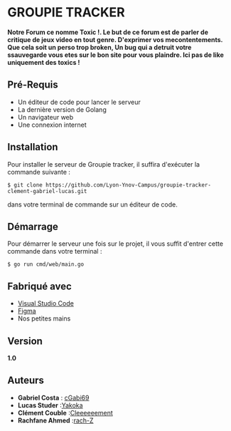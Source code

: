 # **GROUPIE TRACKER** 

**Notre Forum ce nomme Toxic !.
Le but de ce forum est de parler de critique de jeux video en tout genre. D'exprimer vos mecontentements. Que cela soit un perso trop broken, Un bug qui a detruit votre ssauvegarde vous etes sur le bon site pour vous plaindre. Ici pas de like uniquement des toxics !**

## **Pré-Requis**

- Un éditeur de code pour lancer le serveur
- La dernière version de Golang
- Un navigateur web
- Une connexion internet

## **Installation**

Pour installer le serveur de Groupie tracker, il suffira d'exécuter la commande suivante :

`$ git clone https://github.com/Lyon-Ynov-Campus/groupie-tracker-clement-gabriel-lucas.git`

dans votre terminal de commande sur un éditeur de code.

## **Démarrage**

Pour démarrer le serveur une fois sur le projet, il vous suffit d'entrer cette commande dans votre terminal :

`$ go run cmd/web/main.go`

## **Fabriqué avec**

- [Visual Studio Code](https://code.visualstudio.com/)
- [Figma](https://www.figma.com/fr/)
- Nos petites mains

## **Version**

**1.0**

## **Auteurs**

- **Gabriel Costa** : [cGabi69](https://github.com/cGabi69)
- **Lucas Studer** :[Yakoka](https://github.com/Yayoaka)
- **Clément Couble** :[Cleeeeeement](https://github.com/Cleeeeeement)
- **Rachfane Ahmed** :[rach-Z](https://github.com/rach-Z)
